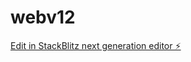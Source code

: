 # webv12

[Edit in StackBlitz next generation editor ⚡️](https://stackblitz.com/~/github.com/Kal-droid/webv12)